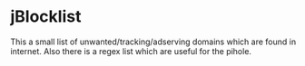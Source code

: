 # jBlocklist
This a small list of unwanted/tracking/adserving domains which are found in internet.
Also there is a regex list which are useful for the pihole.
